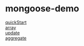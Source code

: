 # mongoose-demo

[quickStart](https://github.com/gyteng/mongoose-demo/blob/master/demo/quickStart.js)  
[array](https://github.com/gyteng/mongoose-demo/blob/master/demo/array.js)  
[update](https://github.com/gyteng/mongoose-demo/blob/master/demo/update.js)  
[aggregate](https://github.com/gyteng/mongoose-demo/blob/master/demo/aggregate.js)  

